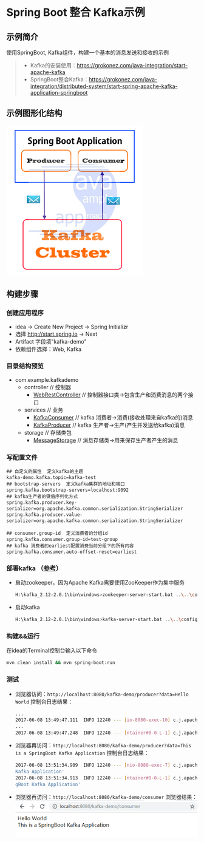 # Spring Boot 整合 Kafka示例
## 示例简介
使用SpringBoot, Kafka组件，构建一个基本的消息发送和接收的示例
> - Kafka的安装使用：https://grokonez.com/java-integration/start-apache-kafka
> - SpringBoot整合Kafka：https://grokonez.com/java-integration/distributed-system/start-spring-apache-kafka-application-springboot
## 示例图形化结构
![struction](https://raw.githubusercontent.com/duyanhan1995/SpringBoot-with-Kafka/master/src/main/resources/SpringBoot-Kafka-Application.png)
## 构建步骤
### 创建应用程序
 - idea -> Create New Project -> Spring Initializr
 - 选择 http://start.spring.io -> Next
 - Artifact 字段填"kafka-demo"
 - 依赖组件选择：Web, Kafka
 
### 目录结构预览
 - com.example.kafkademo
    - controller // 控制器
        - [WebRestController](https://github.com/duyanhan1995/SpringBoot-with-Kafka/blob/master/src/main/java/com/example/kafkademo/controller/WebRestController.java) // 控制器接口类->包含生产和消费消息的两个接口
    - services // 业务
        - [KafkaConsumer](https://github.com/duyanhan1995/SpringBoot-with-Kafka/blob/master/src/main/java/com/example/kafkademo/services/KafkaConsumer.java) // kafka 消费者->消费(接收处理来自kafka的)消息
        - [KafkaProducer](https://github.com/duyanhan1995/SpringBoot-with-Kafka/blob/master/src/main/java/com/example/kafkademo/services/KafkaProducer.java) // kafka 生产者->生产(产生并发送给kafka)消息
    - storage  // 存储类包
        - [MessageStorage](https://github.com/duyanhan1995/SpringBoot-with-Kafka/blob/master/src/main/java/com/example/kafkademo/storage/MessageStorage.java) // 消息存储类->用来保存生产者产生的消息
        
### 写配置文件
```properties
## 自定义的属性  定义kafka的主题
kafka-demo.kafka.topic=kafka-test
## bootstrap-servers  定义kafka集群的地址和端口
spring.kafka.bootstrap-servers=localhost:9092
## kafka生产者的键值序列化方式
spring.kafka.producer.key-serializer=org.apache.kafka.common.serialization.StringSerializer
spring.kafka.producer.value-serializer=org.apache.kafka.common.serialization.StringSerializer

## consumer.group-id  定义消费者的分组id
spring.kafka.consumer.group-id=test-group
## kafka 消费者的earliest配置消费当前分组下的所有内容
spring.kafka.consumer.auto-offset-reset=earliest
```
### 部署kafka （[参考](https://grokonez.com/java-integration/start-apache-kafka)）
 - 启动zookeeper，因为Apache Kafka需要使用ZooKeeper作为集中服务
    ```bash
    H:\kafka_2.12-2.0.1\bin\windows>zookeeper-server-start.bat ..\..\config\zookeeper.properties
    ```
 - 启动kafka
    ```bash
    H:\kafka_2.12-2.0.1\bin\windows>kafka-server-start.bat ..\..\config\server.properties
    ```
### 构建&&运行
在idea的Terminal控制台输入以下命令
```bash
mvn clean install && mvn spring-boot:run
```

### 测试
 - 浏览器访问：```http://localhost:8080/kafka-demo/producer?data=Hello World```
    控制台日志结果：
    ```bash
    ...
    2017-06-08 13:49:47.111  INFO 12240 --- [io-8080-exec-10] c.j.apachekafka.services.KafkaProducer   : sending data='Hello World'
    ...
    2017-06-08 13:49:47.248  INFO 12240 --- [ntainer#0-0-L-1] c.j.apachekafka.services.KafkaProducer   : received content = 'Hello World'
    ``` 
 - 浏览器再访问：```http://localhost:8080/kafka-demo/producer?data=This is a SpringBoot Kafka Application```
   控制台日志结果：
    ```bash
   2017-06-08 13:51:34.909  INFO 12240 --- [nio-8080-exec-7] c.j.apachekafka.services.KafkaProducer   : sending data='This is a SpringBoot
   Kafka Application'
   2017-06-08 13:51:34.913  INFO 12240 --- [ntainer#0-0-L-1] c.j.apachekafka.services.KafkaProducer   : received content = 'This is a Sprin
   gBoot Kafka Application'
    ```
 - 浏览器再访问：```http://localhost:8080/kafka-demo/consumer```
    浏览器结果：
   ![结果](https://raw.githubusercontent.com/duyanhan1995/SpringBoot-with-Kafka/master/src/main/resources/webResult.png)
    